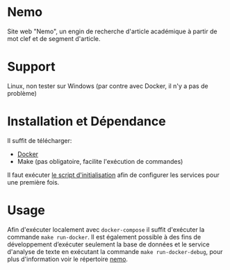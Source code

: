 # Nemo

Site web "Nemo", un engin de recherche d'article académique à partir de mot clef et de segment d'article.

# Support
Linux, non tester sur Windows (par contre avec Docker, il n'y a pas de problème)

# Installation et Dépendance

Il suffit de télécharger:

- [Docker](https://docs.docker.com/get-docker/)
- Make (pas obligatoire, facilite l'exécution de commandes)

Il faut exécuter [le script d'initialisation](https://github.com/erudit-recommandation/initialisation-service) afin de configurer les services pour une première fois.


# Usage

Afin d'exécuter localement avec `docker-compose` il suffit d'exécuter la commande `make run-docker`. Il est également possible à des fins de développement d’exécuter seulement la base de données et le service d'analyse de texte en exécutant la commande `make run-docker-debug`, pour plus d'information voir le répertoire [nemo](https://github.com/erudit-recommandation/Nemo/blob/main/nemo/README.md).